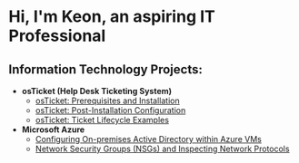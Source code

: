 <h1>Hi, I'm Keon, an aspiring IT Professional</h1>

<h2> Information Technology Projects:</h2>

- <b>osTicket (Help Desk Ticketing System)</b>
  - [osTicket: Prerequisites and Installation](https://github.com/keontolentino/IT-Support-Projects/tree/main/osTicket-prereqs)
  - [osTicket: Post-Installation Configuration](https://github.com/keontolentino/IT-Support-Projects/IT-Support-Projects/tree/main/post-install-config)
  - [osTicket: Ticket Lifecycle Examples](https://github.com/keontolentino/IT-Support-Projects/tree/main/ticket-lifecycle)
- <b>Microsoft Azure</b>
  - [Configuring On-premises Active Directory within Azure VMs](https://github.com/keontolentino/IT-Support-Projects/tree/main/configure-ad)
  - [Network Security Groups (NSGs) and Inspecting Network Protocols](https://github.com/keontolentino/IT-Support-Projects/tree/main/azure-network-protocols)


